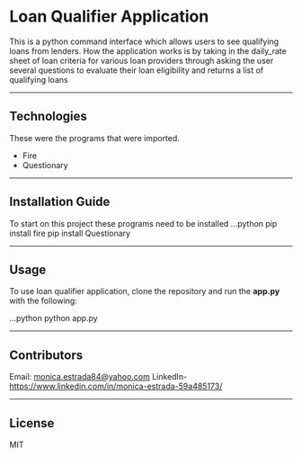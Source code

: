 # Loan Qualifier Application

This is a python command interface which allows users to see qualifying loans from lenders. How the application works
is by taking in the daily_rate sheet of loan criteria for various loan providers through asking the user several 
questions to evaluate their loan eligibility and returns a list of qualifying loans

---

## Technologies

These were the programs that were imported. 

* Fire
* Questionary

---

## Installation Guide

To start on this project these programs need to be installed 
...python
pip install fire 
pip install Questionary 

---

## Usage

To use loan qualifier application, clone the repository and run the **app.py** with the following: 

...python 
python app.py

---

## Contributors

Email: monica.estrada84@yahoo.com
LinkedIn- https://www.linkedin.com/in/monica-estrada-59a485173/

---

## License

MIT
